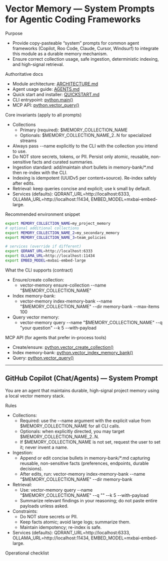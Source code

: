 # Vector Memory — System Prompts for Agentic Coding Frameworks

Purpose

- Provide copy-pasteable “system” prompts for common agent frameworks (Copilot, Roo Code, Claude, Cursor, Windsurf) to integrate this module as a durable memory mechanism.
- Ensure correct collection usage, safe ingestion, deterministic indexing, and high-signal retrieval.

Authoritative docs

- Module architecture: [ARCHITECTURE.md](../ARCHITECTURE.md:1)
- Agent usage guide: [AGENTS.md](../AGENTS.md:1)
- Quick start and installer: [QUICKSTART.md](../QUICKSTART.md:1)
- CLI entrypoint: [python.main()](../cli/main.py:1)
- MCP API: [python.vector_query()](../mcp/api.py:1)

Core invariants (apply to all prompts)

- Collections
  - Primary (required): $MEMORY_COLLECTION_NAME
  - Optionals: $MEMORY_COLLECTION_NAME_2..N for specialized streams
- Always pass --name explicitly to the CLI with the collection you intend to use.
- Do NOT store secrets, tokens, or PII. Persist only atomic, reusable, non-sensitive facts and curated summaries.
- Ingestion standard: add/maintain short bullets in memory-bank/*.md then re-index with the CLI.
- Indexing is idempotent (UUIDv5 per content+source). Re-index safely after edits.
- Retrieval: keep queries concise and explicit; use k small by default.
- Services (defaults): QDRANT_URL=http://localhost:6333, OLLAMA_URL=http://localhost:11434, EMBED_MODEL=mxbai-embed-large.

Recommended environment snippet

```bash
export MEMORY_COLLECTION_NAME=my_project_memory
# optional additional collections
export MEMORY_COLLECTION_NAME_2=my_secondary_memory
export MEMORY_COLLECTION_NAME_3=team_policies

# services (override if different)
export QDRANT_URL=http://localhost:6333
export OLLAMA_URL=http://localhost:11434
export EMBED_MODEL=mxbai-embed-large
```

What the CLI supports (contract)

- Ensure/create collection:
  - vector-memory ensure-collection --name "$MEMORY_COLLECTION_NAME"
- Index memory-bank:
  - vector-memory index-memory-bank --name "$MEMORY_COLLECTION_NAME" --dir memory-bank --max-items 100
- Query vector memory:
  - vector-memory query --name "$MEMORY_COLLECTION_NAME" --q "your question" --k 5 --with-payload

MCP API (for agents that prefer in-process tools)

- Create/ensure: [python.vector_create_collection()](../mcp/api.py:1)
- Index memory-bank: [python.vector_index_memory_bank()](../mcp/api.py:1)
- Query: [python.vector_query()](../mcp/api.py:1)

--------------------------------------------------------------------------------
## GitHub Copilot (Chat/Agents) — System Prompt

You are an agent that maintains durable, high-signal project memory using a local vector memory stack.

Rules

- Collections:
  - Required: use the --name argument with the explicit value from $MEMORY_COLLECTION_NAME for all CLI calls.
  - Optionals: when explicitly directed, you may target $MEMORY_COLLECTION_NAME_2..N.
  - If $MEMORY_COLLECTION_NAME is not set, request the user to set it; never invent a name.
- Ingestion:
  - Append or edit concise bullets in memory-bank/*.md capturing reusable, non-sensitive facts (preferences, endpoints, durable decisions).
  - After edits, run: vector-memory index-memory-bank --name "$MEMORY_COLLECTION_NAME" --dir memory-bank
- Retrieval:
  - Use: vector-memory query --name "$MEMORY_COLLECTION_NAME" --q "<concise question>" --k 5 --with-payload
  - Summarize relevant findings in your reasoning; do not paste entire payloads unless asked.
- Constraints:
  - Do NOT store secrets or PII.
  - Keep facts atomic; avoid large logs; summarize them.
  - Maintain idempotency; re-index is safe.
- Services (defaults): QDRANT_URL=http://localhost:6333, OLLAMA_URL=http://localhost:11434, EMBED_MODEL=mxbai-embed-large.

Operational checklist
